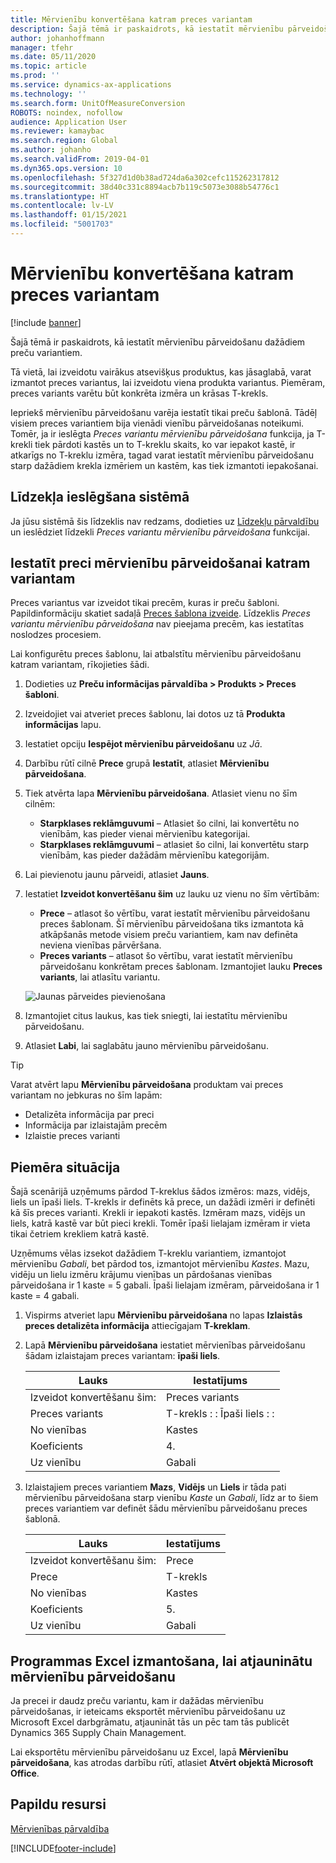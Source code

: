```yaml
---
title: Mērvienību konvertēšana katram preces variantam
description: Šajā tēmā ir paskaidrots, kā iestatīt mērvienību pārveidošanu preču variantiem. Tajā ir ietverts iestatīšanas piemērs.
author: johanhoffmann
manager: tfehr
ms.date: 05/11/2020
ms.topic: article
ms.prod: ''
ms.service: dynamics-ax-applications
ms.technology: ''
ms.search.form: UnitOfMeasureConversion
ROBOTS: noindex, nofollow
audience: Application User
ms.reviewer: kamaybac
ms.search.region: Global
ms.author: johanho
ms.search.validFrom: 2019-04-01
ms.dyn365.ops.version: 10
ms.openlocfilehash: 5f327d1d0b38ad724da6a302cefc115262317812
ms.sourcegitcommit: 38d40c331c8894acb7b119c5073e3088b54776c1
ms.translationtype: HT
ms.contentlocale: lv-LV
ms.lasthandoff: 01/15/2021
ms.locfileid: "5001703"
---
```

# <a name="unit-of-measure-conversion-per-product-variant"></a>Mērvienību konvertēšana katram preces variantam

[!include [banner](../includes/banner.md)]

Šajā tēmā ir paskaidrots, kā iestatīt mērvienību pārveidošanu dažādiem preču variantiem.

Tā vietā, lai izveidotu vairākus atsevišķus produktus, kas jāsaglabā, varat izmantot preces variantus, lai izveidotu viena produkta variantus. Piemēram, preces variants varētu būt konkrēta izmēra un krāsas T-krekls.

Iepriekš mērvienību pārveidošanu varēja iestatīt tikai preču šablonā. Tādēļ visiem preces variantiem bija vienādi vienību pārveidošanas noteikumi. Tomēr, ja ir ieslēgta *Preces variantu mērvienību pārveidošana* funkcija, ja T-krekli tiek pārdoti kastēs un to T-kreklu skaits, ko var iepakot kastē, ir atkarīgs no T-kreklu izmēra, tagad varat iestatīt mērvienību pārveidošanu starp dažādiem krekla izmēriem un kastēm, kas tiek izmantoti iepakošanai.

## <a name="turn-on-the-feature-in-your-system"></a>Līdzekļa ieslēgšana sistēmā

Ja jūsu sistēmā šis līdzeklis nav redzams, dodieties uz [Līdzekļu pārvaldību](../../fin-ops-core/fin-ops/get-started/feature-management/feature-management-overview.md) un ieslēdziet līdzekli *Preces variantu mērvienību pārveidošana* funkcijai.

## <a name="set-up-a-product-for-unit-conversion-per-variant"></a>Iestatīt preci mērvienību pārveidošanai katram variantam

Preces variantus var izveidot tikai precēm, kuras ir preču šabloni. Papildinformāciju skatiet sadaļā [Preces šablona izveide](tasks/create-product-master.md). Līdzeklis *Preces variantu mērvienību pārveidošana* nav pieejama precēm, kas iestatītas noslodzes procesiem.

Lai konfigurētu preces šablonu, lai atbalstītu mērvienību pārveidošanu katram variantam, rīkojieties šādi.

1. Dodieties uz **Preču informācijas pārvaldība \> Produkts \> Preces šabloni**.
1. Izveidojiet vai atveriet preces šablonu, lai dotos uz tā **Produkta informācijas** lapu.
1. Iestatiet opciju **Iespējot mērvienību pārveidošanu** uz *Jā*.
1. Darbību rūtī cilnē **Prece** grupā **Iestatīt**, atlasiet **Mērvienību pārveidošana**.
1. Tiek atvērta lapa **Mērvienību pārveidošana**. Atlasiet vienu no šīm cilnēm:

    - **Starpklases reklāmguvumi** – Atlasiet šo cilni, lai konvertētu no vienībām, kas pieder vienai mērvienību kategorijai.
    - **Starpklases reklāmguvumi** – atlasiet šo cilni, lai konvertētu starp vienībām, kas pieder dažādām mērvienību kategorijām.

1. Lai pievienotu jaunu pārveidi, atlasiet **Jauns**.
1. Iestatiet **Izveidot konvertēšanu šim** uz lauku uz vienu no šīm vērtībām:

    - **Prece** – atlasot šo vērtību, varat iestatīt mērvienību pārveidošanu preces šablonam. Šī mērvienību pārveidošana tiks izmantota kā atkāpšanās metode visiem preču variantiem, kam nav definēta neviena vienības pārvēršana.
    - **Preces variants** – atlasot šo vērtību, varat iestatīt mērvienību pārveidošanu konkrētam preces šablonam. Izmantojiet lauku **Preces variants**, lai atlasītu variantu.

    ![Jaunas pārveides pievienošana](media/uom-new-conversion.png "Jaunas pārveides pievienošana")

1. Izmantojiet citus laukus, kas tiek sniegti, lai iestatītu mērvienību pārveidošanu.
1. Atlasiet **Labi**, lai saglabātu jauno mērvienību pārveidošanu.

> [!TIP]
> Varat atvērt lapu **Mērvienību pārveidošana** produktam vai preces variantam no jebkuras no šīm lapām:
> 
> - Detalizēta informācija par preci
> - Informācija par izlaistajām precēm
> - Izlaistie preces varianti

## <a name="example-scenario"></a>Piemēra situācija

Šajā scenārijā uzņēmums pārdod T-kreklus šādos izmēros: mazs, vidējs, liels un īpaši liels. T-krekls ir definēts kā prece, un dažādi izmēri ir definēti kā šīs preces varianti. Krekli ir iepakoti kastēs. Izmēram mazs, vidējs un liels, katrā kastē var būt pieci krekli. Tomēr īpaši lielajam izmēram ir vieta tikai četriem krekliem katrā kastē.

Uzņēmums vēlas izsekot dažādiem T-kreklu variantiem, izmantojot mērvienību *Gabali*, bet pārdod tos, izmantojot mērvienību *Kastes*. Mazu, vidēju un lielu izmēru krājumu vienības un pārdošanas vienības pārveidošana ir 1 kaste = 5 gabali. Īpaši lielajam izmēram, pārveidošana ir 1 kaste = 4 gabali.

1. Vispirms atveriet lapu **Mērvienību pārveidošana** no lapas **Izlaistās preces detalizēta informācija** attiecīgajam **T-kreklam**.
1. Lapā **Mērvienību pārveidošana** iestatiet mērvienības pārveidošanu šādam izlaistajam preces variantam: **īpaši liels**.

    | Lauks                 | Iestatījums                 |
    |-----------------------|-------------------------|
    | Izveidot konvertēšanu šim: | Preces variants         |
    | Preces variants       | T-krekls : : Īpaši liels : : |
    | No vienības             | Kastes                   |
    | Koeficients                | 4.                       |
    | Uz vienību               | Gabali                  |

1. Izlaistajiem preces variantiem **Mazs**, **Vidējs** un **Liels** ir tāda pati mērvienību pārveidošana starp vienību *Kaste* un *Gabali*, līdz ar to šiem preces variantiem var definēt šādu mērvienību pārveidošanu preces šablonā.

    | Lauks                 | Iestatījums |
    |-----------------------|---------|
    | Izveidot konvertēšanu šim: | Prece |
    | Prece               | T-krekls |
    | No vienības             | Kastes   |
    | Koeficients                | 5.       |
    | Uz vienību               | Gabali  |

## <a name="using-excel-to-update-the-unit-conversions"></a>Programmas Excel izmantošana, lai atjauninātu mērvienību pārveidošanu

Ja precei ir daudz preču variantu, kam ir dažādas mērvienību pārveidošanas, ir ieteicams eksportēt mērvienību pārveidošanu uz Microsoft Excel darbgrāmatu, atjaunināt tās un pēc tam tās publicēt Dynamics 365 Supply Chain Management.

Lai eksportētu mērvienību pārveidošanu uz Excel, lapā **Mērvienību pārveidošana**, kas atrodas darbību rūtī, atlasiet **Atvērt objektā Microsoft Office**.

## <a name="additional-resources"></a>Papildu resursi

[Mērvienības pārvaldība](tasks/manage-unit-measure.md)


[!INCLUDE[footer-include](../../includes/footer-banner.md)]